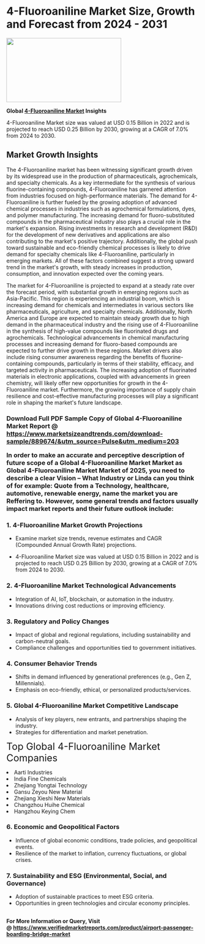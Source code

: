 <H1>4-Fluoroaniline Market Size, Growth and Forecast from 2024 - 2031</H1><img class="aligncenter size-medium wp-image-584254" src="https://thirdeyenews.in/wp-content/uploads/2024/09/Global-Market-Research-300x168.jpeg" alt="" width="300" height="168" /><p><strong>Global&nbsp;<a href="https://www.marketsizeandtrends.com/download-sample/889674/&amp;utm_source=Pulse&amp;utm_medium=203">4-Fluoroaniline Market</a> Insights</strong></p><p>4-Fluoroaniline Market size was valued at USD 0.15 Billion in 2022 and is projected to reach USD 0.25 Billion by 2030, growing at a CAGR of 7.0% from 2024 to 2030.</p><p><h2>Market Growth Insights</h2> <p>The 4-Fluoroaniline market has been witnessing significant growth driven by its widespread use in the production of pharmaceuticals, agrochemicals, and specialty chemicals. As a key intermediate for the synthesis of various fluorine-containing compounds, 4-Fluoroaniline has garnered attention from industries focused on high-performance materials. The demand for 4-Fluoroaniline is further fueled by the growing adoption of advanced chemical processes in industries such as agrochemical formulations, dyes, and polymer manufacturing. The increasing demand for fluoro-substituted compounds in the pharmaceutical industry also plays a crucial role in the market's expansion. Rising investments in research and development (R&D) for the development of new derivatives and applications are also contributing to the market's positive trajectory. Additionally, the global push toward sustainable and eco-friendly chemical processes is likely to drive demand for specialty chemicals like 4-Fluoroaniline, particularly in emerging markets. All of these factors combined suggest a strong upward trend in the market's growth, with steady increases in production, consumption, and innovation expected over the coming years.</p> <p><strong></strong></p> <p>The market for 4-Fluoroaniline is projected to expand at a steady rate over the forecast period, with substantial growth in emerging regions such as Asia-Pacific. This region is experiencing an industrial boom, which is increasing demand for chemicals and intermediates in various sectors like pharmaceuticals, agriculture, and specialty chemicals. Additionally, North America and Europe are expected to maintain steady growth due to high demand in the pharmaceutical industry and the rising use of 4-Fluoroaniline in the synthesis of high-value compounds like fluorinated drugs and agrochemicals. Technological advancements in chemical manufacturing processes and increasing demand for fluoro-based compounds are expected to further drive growth in these regions. Market drivers also include rising consumer awareness regarding the benefits of fluorine-containing compounds, particularly in terms of their stability, efficacy, and targeted activity in pharmaceuticals. The increasing adoption of fluorinated materials in electronic applications, coupled with advancements in green chemistry, will likely offer new opportunities for growth in the 4-Fluoroaniline market. Furthermore, the growing importance of supply chain resilience and cost-effective manufacturing processes will play a significant role in shaping the market's future landscape. <h3></p><p><span class=""><strong>Download Full PDF Sample Copy of Global 4-Fluoroaniline Market Report</strong> @ <a href="https://www.marketsizeandtrends.com/download-sample/889674/&amp;utm_source=Pulse&amp;utm_medium=203" target="_blank">https://www.marketsizeandtrends.com/download-sample/889674/&amp;utm_source=Pulse&amp;utm_medium=203</a></span></p><p>In order to make an accurate and perceptive description of future scope of a Global&nbsp;4-Fluoroaniline Market Market as Global&nbsp;4-Fluoroaniline Market Market of 2025, you need to describe a clear Vision &ndash; What Industry or Linda can you think of for example: Quote from a Technology, healthcare, automotive, renewable energy, name the market you are Reffering to. However, some general trends and factors usually impact market reports and their future outlook include:</p><h3>1.&nbsp;<strong>4-Fluoroaniline Market Growth Projections</strong></h3><ul><li>Examine market size trends, revenue estimates and CAGR (Compounded Annual Growth Rate) projections.</li><li><p>4-Fluoroaniline Market size was valued at USD 0.15 Billion in 2022 and is projected to reach USD 0.25 Billion by 2030, growing at a CAGR of 7.0% from 2024 to 2030.</p></li></ul><h3>2.&nbsp;<strong>4-Fluoroaniline Market Technological Advancements</strong></h3><ul><li>Integration of AI, IoT, blockchain, or automation in the industry.</li><li>Innovations driving cost reductions or improving efficiency.</li></ul><h3>3.&nbsp;<strong>Regulatory and Policy Changes</strong></h3><ul><li>Impact of global and regional regulations, including sustainability and carbon-neutral goals.</li><li>Compliance challenges and opportunities tied to government initiatives.</li></ul><h3>4.&nbsp;<strong>Consumer Behavior Trends</strong></h3><ul><li>Shifts in demand influenced by generational preferences (e.g., Gen Z, Millennials).</li><li>Emphasis on eco-friendly, ethical, or personalized products/services.</li></ul><h3>5.&nbsp;<strong>Global 4-Fluoroaniline Market Competitive Landscape</strong></h3><ul><li>Analysis of key players, new entrants, and partnerships shaping the industry.</li><li>Strategies for differentiation and market penetration.</li></ul><p data-pm-slice="1 1 []"><span style="color: inherit; font-family: inherit; font-size: 25px;">Top Global 4-Fluoroaniline Market Companies</span></p><div class="" data-test-id=""><p><li>Aarti Industries</li><li> India Fine Chemicals</li><li> Zhejiang Yongtai Technology</li><li> Gansu Zeyou New Material</li><li> Zhejiang Xieshi New Materials</li><li> Changzhou Huihe Chemical</li><li> Hangzhou Keying Chem</li></p></div><h3>6.&nbsp;<strong>Economic and Geopolitical Factors</strong></h3><ul><li>Influence of global economic conditions, trade policies, and geopolitical events.</li><li>Resilience of the market to inflation, currency fluctuations, or global crises.</li></ul><h3>7.&nbsp;<strong>Sustainability and ESG (Environmental, Social, and Governance)</strong></h3><ul><li>Adoption of sustainable practices to meet ESG criteria.</li><li>Opportunities in green technologies and circular economy principles.</li></ul><h2><strong style="font-size: 14px;">For More Information or Query, Visit @&nbsp;</strong><a style="background-color: #ffffff; font-size: 14px;" href="https://www.marketsizeandtrends.com/report/4-fluoroaniline-market/" target="_blank">https://www.verifiedmarketreports.com/product/airport-passenger-boarding-bridge-market</a></h2>
